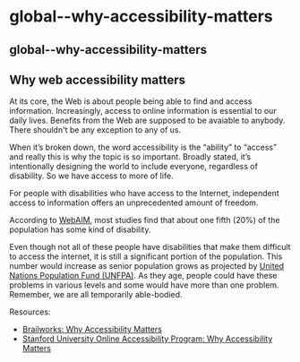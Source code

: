 # global--why-accessibility-matters

## global--why-accessibility-matters

## Why web accessibility matters

At its core, the Web is about people being able to find and access information. Increasingly, access to online information is essential to our daily lives. Benefits from the Web are supposed to be avaiable to anybody. There shouldn't be any exception to any of us.

When it’s broken down, the word accessibility is the “ability” to “access” and really this is why the topic is so important. Broadly stated, it’s intentionally designing the world to include everyone, regardless of disability. So we have access to more of life.

For people with disabilities who have access to the Internet, independent access to information offers an unprecedented amount of freedom.

According to [WebAIM](https://webaim.org/), most studies find that about one fifth \(20%\) of the population has some kind of disability.

Even though not all of these people have disabilities that make them difficult to access the internet, it is still a significant portion of the population. This number would increase as senior population grows as projected by [United Nations Population Fund \(UNFPA\)](https://www.unfpa.org/publications/ageing-twenty-first-century). As they age, people could have these problems in various levels and some would have more than one problem. Remember, we are all temporarily able-bodied.

Resources:

* [Brailworks: Why Accessibility Matters](https://brailleworks.com/accessibility-matters/)
* [Stanford University Online Accessibility Program: Why Accessibility Matters](https://soap.stanford.edu/getting-started/why-accessibility-matters)

